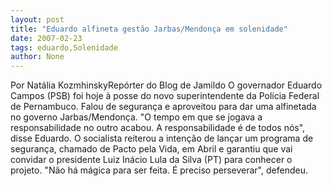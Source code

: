 ```yaml
---
layout: post
title: "Eduardo alfineta gestão Jarbas/Mendonça em solenidade"
date: 2007-02-23
tags: eduardo,Solenidade
author: None
---
```

Por Natália KozmhinskyRepórter do Blog de Jamildo 
O governador Eduardo Campos (PSB) foi hoje à posse do novo superintendente da Polícia Federal de Pernambuco. Falou de segurança e aproveitou para dar uma alfinetada no governo Jarbas/Mendonça. 
\"O tempo em que se jogava a responsabilidade no outro acabou. A responsabilidade é de todos nós\", disse Eduardo. 
O socialista reiterou a intenção de lançar um programa de segurança, chamado de Pacto pela Vida, em Abril e garantiu que vai convidar o presidente Luiz Inácio Lula da Silva (PT) para conhecer o projeto. \"Não há mágica para ser feita. É preciso perseverar\", defendeu.&nbsp;&nbsp;  